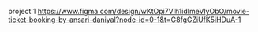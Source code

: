 project 1 
https://www.figma.com/design/wKtOpi7Vlh1idImeVlyObO/movie-ticket-booking-by-ansari-daniyal?node-id=0-1&t=G8fgGZiUfK5iHDuA-1

